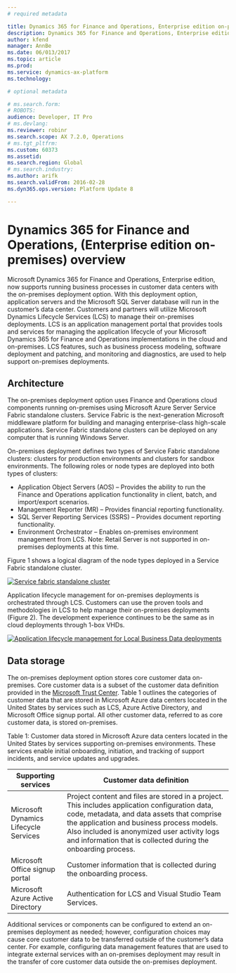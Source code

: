 ```yaml
---
# required metadata

title: Dynamics 365 for Finance and Operations, Enterprise edition on-premises overview 
description: Dynamics 365 for Finance and Operations, Enterprise edition now supports running business processes in customer data centers with the on-premises or Local Business Data (LBD) deployment option. 
author: kfend
manager: AnnBe
ms.date: 06/013/2017
ms.topic: article
ms.prod: 
ms.service: dynamics-ax-platform
ms.technology: 

# optional metadata

# ms.search.form: 
# ROBOTS: 
audience: Developer, IT Pro
# ms.devlang: 
ms.reviewer: robinr
ms.search.scope: AX 7.2.0, Operations
# ms.tgt_pltfrm: 
ms.custom: 60373
ms.assetid: 
ms.search.region: Global
# ms.search.industry: 
ms.author: arifk
ms.search.validFrom: 2016-02-28
ms.dyn365.ops.version: Platform Update 8

---
```

# Dynamics 365 for Finance and Operations, (Enterprise edition on-premises) overview 

Microsoft Dynamics 365 for Finance and Operations, Enterprise edition, now supports running business processes in customer data centers with the on-premises deployment option. With this deployment option, application servers and the Microsoft SQL Server database will run in the customer’s data center. Customers and partners will utilize Microsoft Dynamics Lifecycle Services (LCS) to manage their on-premises deployments. LCS is an application management portal that provides tools and services for managing the application lifecycle of your Microsoft Dynamics 365 for Finance and Operations implementations in the cloud and on-premises. LCS features, such as business process modeling, software deployment and patching, and monitoring and diagnostics, are used to help support on-premises deployments. 


## Architecture 

The on-premises deployment option uses Finance and Operations cloud components running on-premises using Microsoft Azure Server Service Fabric standalone clusters. Service Fabric is the next-generation Microsoft middleware platform for building and managing enterprise-class high-scale applications. Service Fabric standalone clusters can be deployed on any computer that is running Windows Server. 

On-premises deployment defines two types of Service Fabric standalone clusters: clusters for production environments and clusters for sandbox environments. The following roles or node types are deployed into both types of clusters: 

- Application Object Servers (AOS) – Provides the ability to run the Finance and Operations application functionality in client, batch, and import/export scenarios. 
- Management Reporter (MR) – Provides financial reporting functionality. 
- SQL Server Reporting Services (SSRS) – Provides document reporting functionality. 
- Environment Orchestrator – Enables on-premises environment management from LCS. 
Note: Retail Server is not supported in on-premises deployments at this time. 

Figure 1 shows a logical diagram of the node types deployed in a Service Fabric standalone cluster. 

[![Service fabric standalone cluster](./media/on-premises-overview-01.png)](./media/on-premises-overview-01.png)

Application lifecycle management for on-premises deployments is orchestrated through LCS. Customers can use the proven tools and methodologies in LCS to help manage their on-premises deployments (Figure 2). The development experience continues to be the same as in cloud deployments through 1-box VHDs. 

[![Application lifecycle management for Local Business Data deployments](./media/on-premises-overview-02.png)](./media/on-premises-overview-02.png)

## Data storage 
The on-premises deployment option stores core customer data on-premises. Core customer data is a subset of the customer data definition provided in the [Microsoft Trust Center](https://www.microsoft.com/en-us/trustcenter/privacy/how-microsoft-defines-customer-data). Table 1 outlines the categories of customer data that are stored in Microsoft Azure data centers located in the United States by services such as LCS, Azure Active Directory, and Microsoft Office signup portal. All other customer data, referred to as core customer data, is stored on-premises.  

Table 1: Customer data stored in Microsoft Azure data centers located in the United States by services supporting on-premises environments. These services enable initial onboarding, initiation, and tracking of support incidents, and service updates and upgrades.  


| Supporting services                   | Customer data definition                                                                                                                                                                                                                                                            |
|---------------------------------------|----------------------------------------------------------------------------------------------------------------------------------------------------------------------------------------------------------------------------------------------------------------------------------------------|
| Microsoft Dynamics Lifecycle Services | Project content and files are stored in a project. This includes application configuration data, code, metadata, and data assets that comprise the application and business process models. Also included is anonymized user activity logs and information that is collected during the onboarding process. |
| Microsoft Office signup portal        | Customer information that is collected during the onboarding process.                                                                                                                                                                                                                                 |
| Microsoft Azure Active Directory      | Authentication for LCS and Visual Studio Team Services.                                                                                                                                                                                                               |
  

Additional services or components can be configured to extend an on-premises deployment as needed; however, configuration choices may cause core customer data to be transferred outside of the customer’s data center. For example, configuring data management features that are used to integrate external services with an on-premises deployment may result in the transfer of core customer data outside the on-premises deployment. 
